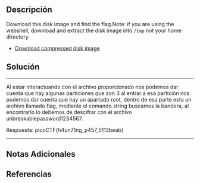 ## Descripción

Download this disk image and find the flag.Note: if you are using the webshell, download and extract the disk image into `/tmp` not your home directory.

- [Download compressed disk image](https://artifacts.picoctf.net/c/213/disk.flag.img.gz)
## Solución

***
Al estar interactuando con el archivo proporcionado nos podemos dar cuenta que hay algunas particiones que son 3 al entrar a esa partición nos podemos dar cuenta que hay un apartado root, dentro de esa parte esta un archivo llamado flag, mediante el comando string buscamos la bandera, al encontrarlo lo debemos de descifrar con el archivo unbreakablepassword1234567.

Respuesta: picoCTF{h4un71ng_p457_5113beab}
***
## Notas Adicionales

## Referencias